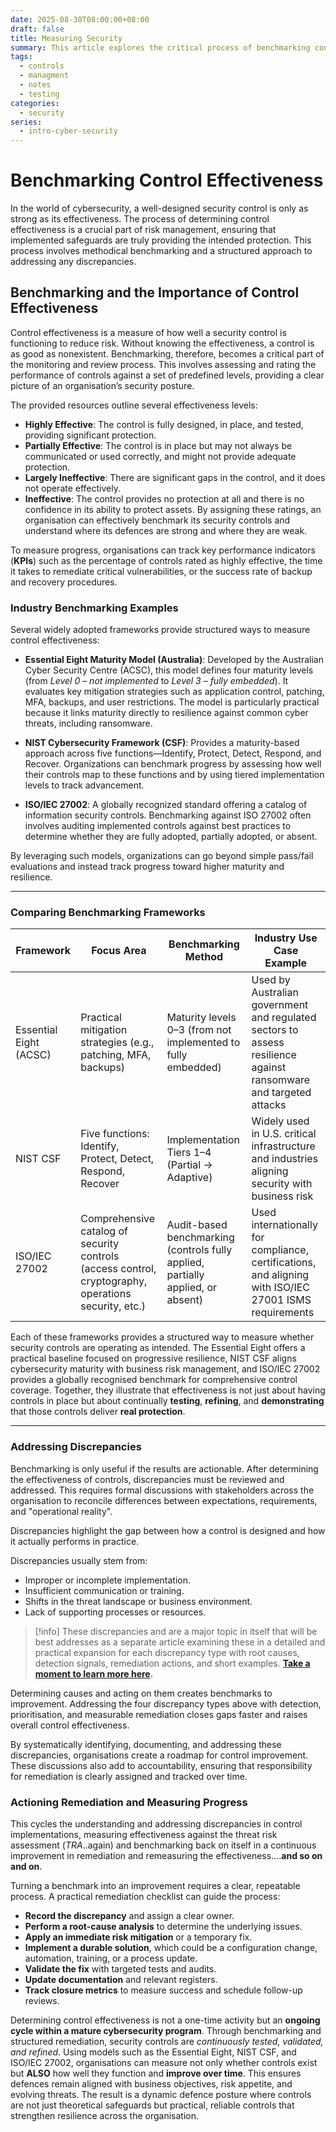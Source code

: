 ```yaml
---
date: 2025-08-30T08:00:00+08:00
draft: false
title: Measuring Security
summary: This article explores the critical process of benchmarking control effectiveness, which ensures security safeguards provide intended protection. It examines how organizations can leverage frameworks like the Essential Eight, NIST, and ISO to measure maturity and track progress. The summary also highlights the importance of addressing discrepancies for continuous improvement and a stronger defense.
tags:
  - controls
  - managment
  - notes
  - testing
categories:
  - security
series:
  - intro-cyber-security
---
```

# Benchmarking Control Effectiveness
In the world of cybersecurity, a well-designed security control is only as strong as its effectiveness. The process of determining control effectiveness is a crucial part of risk management, ensuring that implemented safeguards are truly providing the intended protection. This process involves methodical benchmarking and a structured approach to addressing any discrepancies.

## Benchmarking and the Importance of Control Effectiveness

Control effectiveness is a measure of how well a security control is functioning to reduce risk. Without knowing the effectiveness, a control is as good as nonexistent. Benchmarking, therefore, becomes a critical part of the monitoring and review process. This involves assessing and rating the performance of controls against a set of predefined levels, providing a clear picture of an organisation’s security posture.

The provided resources outline several effectiveness levels:

- **Highly Effective**: The control is fully designed, in place, and tested, providing significant protection.
- **Partially Effective**: The control is in place but may not always be communicated or used correctly, and might not provide adequate protection.
- **Largely Ineffective**: There are significant gaps in the control, and it does not operate effectively.
- **Ineffective**: The control provides no protection at all and there is no confidence in its ability to protect assets.
By assigning these ratings, an organisation can effectively benchmark its security controls and understand where its defences are strong and where they are weak.

To measure progress, organisations can track key performance indicators (**KPIs**) such as the percentage of controls rated as highly effective, the time it takes to remediate critical vulnerabilities, or the success rate of backup and recovery procedures.

### Industry Benchmarking Examples

Several widely adopted frameworks provide structured ways to measure control effectiveness:

- **Essential Eight Maturity Model (Australia)**: Developed by the Australian Cyber Security Centre (ACSC), this model defines four maturity levels (from _Level 0 – not implemented_ to _Level 3 – fully embedded_). It evaluates key mitigation strategies such as application control, patching, MFA, backups, and user restrictions. The model is particularly practical because it links maturity directly to resilience against common cyber threats, including ransomware.

- **NIST Cybersecurity Framework (CSF)**: Provides a maturity-based approach across five functions—Identify, Protect, Detect, Respond, and Recover. Organizations can benchmark progress by assessing how well their controls map to these functions and by using tiered implementation levels to track advancement.

- **ISO/IEC 27002**: A globally recognized standard offering a catalog of information security controls. Benchmarking against ISO 27002 often involves auditing implemented controls against best practices to determine whether they are fully adopted, partially adopted, or absent.
  
By leveraging such models, organizations can go beyond simple pass/fail evaluations and instead track progress toward higher maturity and resilience.

---
### Comparing Benchmarking Frameworks

|Framework|Focus Area|Benchmarking Method|Industry Use Case Example|
|---|---|---|---|
|Essential Eight (ACSC)|Practical mitigation strategies (e.g., patching, MFA, backups)|Maturity levels 0–3 (from not implemented to fully embedded)|Used by Australian government and regulated sectors to assess resilience against ransomware and targeted attacks|
|NIST CSF|Five functions: Identify, Protect, Detect, Respond, Recover|Implementation Tiers 1–4 (Partial → Adaptive)|Widely used in U.S. critical infrastructure and industries aligning security with business risk|
|ISO/IEC 27002|Comprehensive catalog of security controls (access control, cryptography, operations security, etc.)|Audit-based benchmarking (controls fully applied, partially applied, or absent)|Used internationally for compliance, certifications, and aligning with ISO/IEC 27001 ISMS requirements|

Each of these frameworks provides a structured way to measure whether security controls are operating as intended. The Essential Eight offers a practical baseline focused on progressive resilience, NIST CSF aligns cybersecurity maturity with business risk management, and ISO/IEC 27002 provides a globally recognised benchmark for comprehensive control coverage.  Together, they illustrate that effectiveness is not just about having controls in place but about continually **testing**, **refining**, and **demonstrating** that those controls deliver **real protection**.

---
### Addressing Discrepancies

Benchmarking is only useful if the results  are actionable.  After determining the effectiveness of controls, discrepancies must be reviewed and addressed. This requires formal discussions with stakeholders across the organisation to reconcile differences between expectations, requirements, and "operational reality".

Discrepancies highlight the gap between how a control is designed and how it actually performs in practice.  

Discrepancies usually stem from:
- Improper or incomplete implementation.
- Insufficient communication or training.
- Shifts in the threat landscape or business environment.
- Lack of supporting processes or resources.

> [!info] 
> These discrepancies and are a major topic in itself that will be best addresses as a separate article examining these in a detailed and practical expansion for each discrepancy type with root causes, detection signals, remediation actions, and short examples. **[Take a moment to learn more here](../2025-09-02-exploring-discrepancy).**

Determining causes and acting on them creates benchmarks to improvement.  Addressing the four discrepancy types above with detection, prioritisation, and measurable remediation closes gaps faster and raises overall control effectiveness.

By systematically identifying, documenting, and addressing these discrepancies, organisations create a roadmap for control improvement.  These discussions also add to accountability, ensuring that responsibility for remediation is clearly assigned and tracked over time.

### Actioning Remediation and Measuring Progress
This cycles the understanding and addressing discrepancies in control implementations, measuring effectiveness against the threat risk assessment (*TRA*..again) and benchmarking  back on itself in a continuous improvement in remediation and remeasuring the effectiveness....**and so on and on**.

Turning a benchmark into an improvement requires a clear, repeatable process. A practical remediation checklist can guide the process:
- **Record the discrepancy** and assign a clear owner.
- **Perform a root-cause analysis** to determine the underlying issues.
- **Apply an immediate risk mitigation** or a temporary fix.
- **Implement a durable solution**, which could be a configuration change, automation, training, or a process update.
- **Validate the fix** with targeted tests and audits.
- **Update documentation** and relevant registers.
- **Track closure metrics** to measure success and schedule follow-up reviews.

Determining control effectiveness is not a one-time activity but an **ongoing cycle within a mature cybersecurity program**.  Through benchmarking and structured remediation, security controls are *continuously tested, validated, and refined*.  Using models such as the Essential Eight, NIST CSF, and ISO/IEC 27002, organisations can measure not only whether controls exist but **ALSO** how well they function and **improve over time**.  This ensures defences remain aligned with business objectives, risk appetite, and evolving threats.  The result is a dynamic defence posture where controls are not just theoretical safeguards but practical, reliable controls that strengthen resilience across the organisation.
